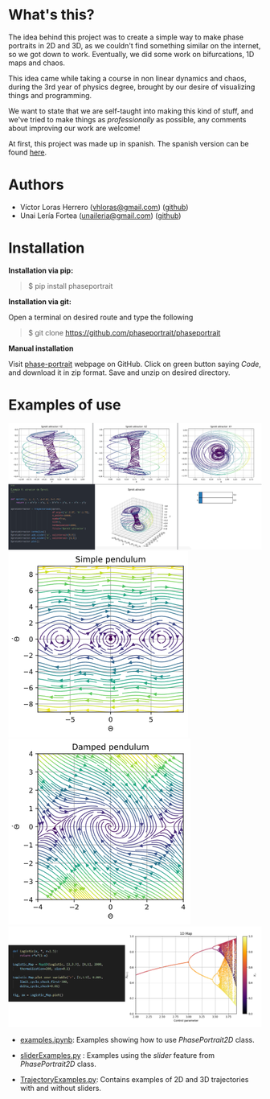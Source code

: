 # What's this?
The idea behind this project was to create a simple way to make phase portraits in 2D and 3D, as we couldn't find something similar on the internet, so we got down to work. Eventually, we did some work on bifurcations, 1D maps and chaos.

This idea came while taking a course in non linear dynamics and chaos, during the 3rd year of physics degree, brought by our desire of visualizing things and programming.

We want to state that we are self-taught into making this kind of stuff, and we've tried to make things as *professionally* as possible, any comments about improving our work are welcome!

At first, this project was made up in spanish. The spanish version can be found [here](https://github.com/Loracio/retrato-de-fases).
# Authors

- Víctor Loras Herrero  ([vhloras@gmail.com](mailto:vhloras@gmail.com)) ([github](https://github.com/Loracio))
- Unai Lería Fortea ([unaileria@gmail.com](mailto:unaileria@gmail.com)) ([github](https://github.com/QuanticPony))

# Installation
**Installation via pip:**

> $ pip install phaseportrait

**Installation via git:**

Open a terminal on desired route and type the following
> $ git clone https://github.com/phaseportrait/phaseportrait

**Manual installation**

Visit [phase-portrait](https://github.com/phaseportrait/phaseportrait) webpage on GitHub. Click on green button saying *Code*, and download it in zip format.
Save and unzip on desired directory.

# Examples of use
![image](imgs/index/ejemplo3D.png)
![image](imgs/index/pendulum_example.png) ![image](imgs/index/damped_pendulum_example.png) 
![image](imgs/index/map_example_code.png)

- [examples.ipynb](https://github.com/phaseportrait/phaseportrait/examples/examples.ipynb):
Examples showing how to use *PhasePortrait2D* class.

- [sliderExamples.py](https://github.com/phaseportrait/phaseportrait/examples/sliderExamples.py) :
Examples using the *slider* feature from *PhasePortrait2D* class.

- [TrajectoryExamples.py](https://github.com/phaseportrait/phaseportrait/examples/TrajectoryExamples.py):
Contains examples of 2D and 3D trajectories with and without sliders.
